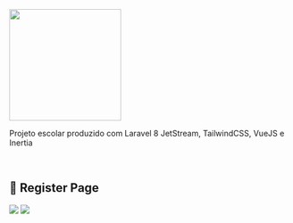 <img src='https://user-images.githubusercontent.com/59261158/132297943-58cffe78-2bc9-421b-a41d-55933ed57077.png' width=200/>
<p>Projeto escolar produzido com Laravel 8 JetStream, TailwindCSS, VueJS e Inertia</p><br>


## 📝 Register Page
<img src='https://user-images.githubusercontent.com/59261158/132297554-2413ab8d-3544-4276-a016-c914b80e1504.png'>
<img src='https://user-images.githubusercontent.com/59261158/132298943-d5823601-1668-4ed6-9b28-8b35013636ec.png'>

